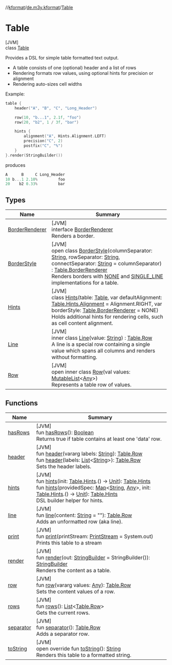 //[kformat](../../../index.md)/[de.m3y.kformat](../index.md)/[Table](index.md)

# Table

[JVM]\
class [Table](index.md)

Provides a DSL for simple table formatted text output.

- 
   A table consists of one (optional) header and a list of rows
- 
   Rendering formats row values, using optional hints for precision or alignment
- 
   Rendering auto-sizes cell widths

Example:

```kotlin
table {
    header("A", "B", "C", "Long_Header")

    row(10, "b...1", 2.1f, "foo")
    row(20, "b2", 1 / 3f, "bar")

    hints {
        alignment("A", Hints.Alignment.LEFT)
        precision("C", 2)
        postfix("C", "%")
    }
}.render(StringBuilder())
```

produces

```kotlin
A      B     C Long_Header
10 b...1 2.10%         foo
20    b2 0.33%         bar
```

## Types

| Name | Summary |
|---|---|
| [BorderRenderer](-border-renderer/index.md) | [JVM]<br>interface [BorderRenderer](-border-renderer/index.md)<br>Renders a border. |
| [BorderStyle](-border-style/index.md) | [JVM]<br>open class [BorderStyle](-border-style/index.md)(columnSeparator: [String](https://kotlinlang.org/api/core/kotlin-stdlib/kotlin/-string/index.html), rowSeparator: [String](https://kotlinlang.org/api/core/kotlin-stdlib/kotlin/-string/index.html), connectSeparator: [String](https://kotlinlang.org/api/core/kotlin-stdlib/kotlin/-string/index.html) = columnSeparator) : [Table.BorderRenderer](-border-renderer/index.md)<br>Renders borders with [NONE](-border-style/-companion/-n-o-n-e.md) and [SINGLE_LINE](-border-style/-companion/-s-i-n-g-l-e_-l-i-n-e.md) implementations for a table. |
| [Hints](-hints/index.md) | [JVM]<br>class [Hints](-hints/index.md)(table: [Table](index.md), var defaultAlignment: [Table.Hints.Alignment](-hints/-alignment/index.md) = Alignment.RIGHT, var borderStyle: [Table.BorderRenderer](-border-renderer/index.md) = NONE)<br>Holds additional hints for rendering cells, such as cell content alignment. |
| [Line](-line/index.md) | [JVM]<br>inner class [Line](-line/index.md)(value: [String](https://kotlinlang.org/api/core/kotlin-stdlib/kotlin/-string/index.html)) : [Table.Row](-row/index.md)<br>A line is a special row containing a single value which spans all columns and renders without formatting. |
| [Row](-row/index.md) | [JVM]<br>open inner class [Row](-row/index.md)(val values: [MutableList](https://kotlinlang.org/api/core/kotlin-stdlib/kotlin.collections/-mutable-list/index.html)&lt;[Any](https://kotlinlang.org/api/core/kotlin-stdlib/kotlin/-any/index.html)&gt;)<br>Represents a table row of values. |

## Functions

| Name | Summary |
|---|---|
| [hasRows](has-rows.md) | [JVM]<br>fun [hasRows](has-rows.md)(): [Boolean](https://kotlinlang.org/api/core/kotlin-stdlib/kotlin/-boolean/index.html)<br>Returns true if table contains at least one 'data' row. |
| [header](header.md) | [JVM]<br>fun [header](header.md)(vararg labels: [String](https://kotlinlang.org/api/core/kotlin-stdlib/kotlin/-string/index.html)): [Table.Row](-row/index.md)<br>fun [header](header.md)(labels: [List](https://kotlinlang.org/api/core/kotlin-stdlib/kotlin.collections/-list/index.html)&lt;[String](https://kotlinlang.org/api/core/kotlin-stdlib/kotlin/-string/index.html)&gt;): [Table.Row](-row/index.md)<br>Sets the header labels. |
| [hints](hints.md) | [JVM]<br>fun [hints](hints.md)(init: [Table.Hints](-hints/index.md).() -&gt; [Unit](https://kotlinlang.org/api/core/kotlin-stdlib/kotlin/-unit/index.html)): [Table.Hints](-hints/index.md)<br>fun [hints](hints.md)(providedSpec: [Map](https://kotlinlang.org/api/core/kotlin-stdlib/kotlin.collections/-map/index.html)&lt;[String](https://kotlinlang.org/api/core/kotlin-stdlib/kotlin/-string/index.html), [Any](https://kotlinlang.org/api/core/kotlin-stdlib/kotlin/-any/index.html)&gt;, init: [Table.Hints](-hints/index.md).() -&gt; [Unit](https://kotlinlang.org/api/core/kotlin-stdlib/kotlin/-unit/index.html)): [Table.Hints](-hints/index.md)<br>DSL builder helper for hints. |
| [line](line.md) | [JVM]<br>fun [line](line.md)(content: [String](https://kotlinlang.org/api/core/kotlin-stdlib/kotlin/-string/index.html) = &quot;&quot;): [Table.Row](-row/index.md)<br>Adds an unformatted row (aka line). |
| [print](print.md) | [JVM]<br>fun [print](print.md)(printStream: [PrintStream](https://docs.oracle.com/javase/8/docs/api/java/io/PrintStream.html) = System.out)<br>Prints this table to a stream |
| [render](render.md) | [JVM]<br>fun [render](render.md)(out: [StringBuilder](https://kotlinlang.org/api/core/kotlin-stdlib/kotlin.text/-string-builder/index.html) = StringBuilder()): [StringBuilder](https://kotlinlang.org/api/core/kotlin-stdlib/kotlin.text/-string-builder/index.html)<br>Renders the content as a table. |
| [row](row.md) | [JVM]<br>fun [row](row.md)(vararg values: [Any](https://kotlinlang.org/api/core/kotlin-stdlib/kotlin/-any/index.html)): [Table.Row](-row/index.md)<br>Sets the content values of a row. |
| [rows](rows.md) | [JVM]<br>fun [rows](rows.md)(): [List](https://kotlinlang.org/api/core/kotlin-stdlib/kotlin.collections/-list/index.html)&lt;[Table.Row](-row/index.md)&gt;<br>Gets the current rows. |
| [separator](separator.md) | [JVM]<br>fun [separator](separator.md)(): [Table.Row](-row/index.md)<br>Adds a separator row. |
| [toString](to-string.md) | [JVM]<br>open override fun [toString](to-string.md)(): [String](https://kotlinlang.org/api/core/kotlin-stdlib/kotlin/-string/index.html)<br>Renders this table to a formatted string. |